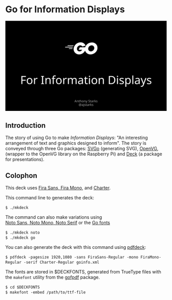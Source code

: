 # Go for Information Displays
![](page1.png)

## Introduction

The story of using Go to make _Information Displays_: "An interesting arrangement
of text and graphics designed to inform".  The story is conveyed through
three Go packages: [SVGo](https://github.com/ajstarks/svgo) (generating SVG), [OpenVG](https://github.com/ajstarks/openvg), (wrapper to the OpenVG library on the Raspberry Pi) and [Deck](https://github.com/ajstarks/deck) (a package for presentations).

## Colophon

This deck uses [Fira Sans, Fira Mono](https://en.wikipedia.org/wiki/Fira_Sans), and [Charter](https://en.wikipedia.org/wiki/Bitstream_Charter).

This command line to generates the deck:

	$ ./mkdeck

The command can also make variations using	
[Noto Sans, Noto Mono, Noto Serif](https://en.wikipedia.org/wiki/Noto_fonts) 
or the [Go fonts](https://blog.golang.org/go-fonts)

	$ ./mkdeck noto
	$ ./mkdeck go

You can also generate the deck with this command using [pdfdeck](https://github.com/ajstarks/deck/tree/master/cmd/pdfdeck):

	$ pdfdeck -pagesize 1920,1080 -sans FiraSans-Regular -mono FiraMono-Regular -serif Charter-Regular goinfo.xml

The fonts are stored in $DECKFONTS, generated from TrueType files with the ```makefont``` utility 
from the [gofpdf](https://github.com/jung-kurt/gofpdf) package.

	$ cd $DECKFONTS
	$ makefont -embed /path/to/ttf-file
	

